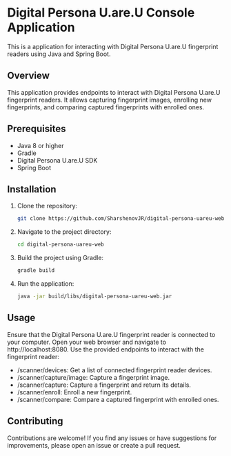 # Digital Persona U.are.U Console Application

This is a application for interacting with Digital Persona U.are.U fingerprint readers using Java and Spring Boot.

## Overview

This application provides endpoints to interact with Digital Persona U.are.U fingerprint readers. It allows capturing fingerprint images, enrolling new fingerprints, and comparing captured fingerprints with enrolled ones.

## Prerequisites

- Java 8 or higher
- Gradle
- Digital Persona U.are.U SDK
- Spring Boot

## Installation

1. Clone the repository:

   ```bash
   git clone https://github.com/SharshenovJR/digital-persona-uareu-web.git

2. Navigate to the project directory:

   ```bash
   cd digital-persona-uareu-web
   
4. Build the project using Gradle:
   
   ```bash
   gradle build
   
6. Run the application:

   ```bash
   java -jar build/libs/digital-persona-uareu-web.jar

## Usage

Ensure that the Digital Persona U.are.U fingerprint reader is connected to your computer.
Open your web browser and navigate to http://localhost:8080.
Use the provided endpoints to interact with the fingerprint reader:
- /scanner/devices: Get a list of connected fingerprint reader devices.
- /scanner/capture/image: Capture a fingerprint image.
- /scanner/capture: Capture a fingerprint and return its details.
- /scanner/enroll: Enroll a new fingerprint.
- /scanner/compare: Compare a captured fingerprint with enrolled ones.

## Contributing

Contributions are welcome! If you find any issues or have suggestions for improvements, please open an issue or create a pull request.
